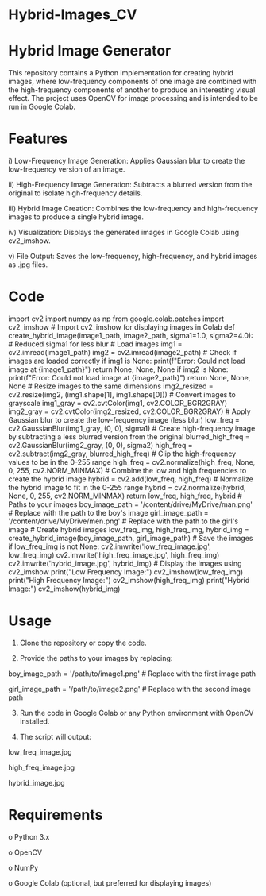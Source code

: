 # Hybrid-Images_CV
# Hybrid Image Generator
This repository contains a Python implementation for creating hybrid images, where low-frequency components of one image are combined with the high-frequency components of another to produce an interesting visual effect. The project uses OpenCV for image processing and is intended to be run in Google Colab.
# Features

  i)   Low-Frequency Image Generation: Applies Gaussian blur to create the low-frequency version of an image.
  
  ii)  High-Frequency Image Generation: Subtracts a blurred version from the original to isolate high-frequency details.
  
  iii) Hybrid Image Creation: Combines the low-frequency and high-frequency images to produce a single hybrid image.
  
  iv)  Visualization: Displays the generated images in Google Colab using cv2_imshow.
  
  v)   File Output: Saves the low-frequency, high-frequency, and hybrid images as .jpg files.

  # Code
  import cv2 import numpy as np from google.colab.patches import cv2_imshow  # Import cv2_imshow for displaying images in Colab  def create_hybrid_image(image1_path, image2_path, sigma1=1.0, sigma2=4.0):  # Reduced sigma1 for less blur     # Load images     img1 = cv2.imread(image1_path)     img2 = cv2.imread(image2_path)      # Check if images are loaded correctly     if img1 is None:         print(f"Error: Could not load image at {image1_path}")         return None, None, None     if img2 is None:         print(f"Error: Could not load image at {image2_path}")         return None, None, None      # Resize images to the same dimensions     img2_resized = cv2.resize(img2, (img1.shape[1], img1.shape[0]))      # Convert images to grayscale     img1_gray = cv2.cvtColor(img1, cv2.COLOR_BGR2GRAY)     img2_gray = cv2.cvtColor(img2_resized, cv2.COLOR_BGR2GRAY)      # Apply Gaussian blur to create the low-frequency image (less blur)     low_freq = cv2.GaussianBlur(img1_gray, (0, 0), sigma1)      # Create high-frequency image by subtracting a less blurred version from the original     blurred_high_freq = cv2.GaussianBlur(img2_gray, (0, 0), sigma2)     high_freq = cv2.subtract(img2_gray, blurred_high_freq)      # Clip the high-frequency values to be in the 0-255 range     high_freq = cv2.normalize(high_freq, None, 0, 255, cv2.NORM_MINMAX)      # Combine the low and high frequencies to create the hybrid image     hybrid = cv2.add(low_freq, high_freq)      # Normalize the hybrid image to fit in the 0-255 range     hybrid = cv2.normalize(hybrid, None, 0, 255, cv2.NORM_MINMAX)      return low_freq, high_freq, hybrid  # Paths to your images boy_image_path = '/content/drive/MyDrive/man.png'  # Replace with the path to the boy's image girl_image_path = '/content/drive/MyDrive/men.png'  # Replace with the path to the girl's image  # Create hybrid images low_freq_img, high_freq_img, hybrid_img = create_hybrid_image(boy_image_path, girl_image_path)  # Save the images if low_freq_img is not None:     cv2.imwrite('low_freq_image.jpg', low_freq_img)     cv2.imwrite('high_freq_image.jpg', high_freq_img)     cv2.imwrite('hybrid_image.jpg', hybrid_img)      # Display the images using cv2_imshow     print("Low Frequency Image:")     cv2_imshow(low_freq_img)      print("High Frequency Image:")     cv2_imshow(high_freq_img)      print("Hybrid Image:")     cv2_imshow(hybrid_img)   

  # Usage
  
1) Clone the repository or copy the code.

2) Provide the paths to your images by replacing:

boy_image_path = '/path/to/image1.png'  # Replace with the first image path

girl_image_path = '/path/to/image2.png'  # Replace with the second image path

3) Run the code in Google Colab or any Python environment with OpenCV installed.
   
4) The script will output:
   
low_freq_image.jpg

high_freq_image.jpg

hybrid_image.jpg

# Requirements

o Python 3.x

o OpenCV

o NumPy

o Google Colab (optional, but preferred for displaying images)

